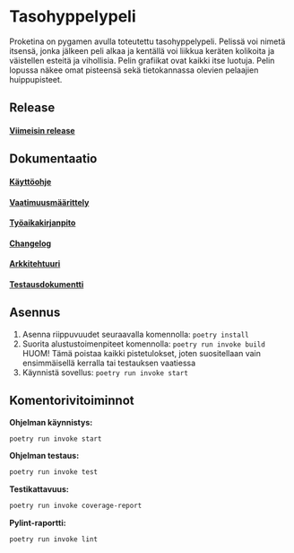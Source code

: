 # Tasohyppelypeli
Proketina on pygamen avulla toteutettu tasohyppelypeli.
Pelissä voi nimetä itsensä, jonka jälkeen peli alkaa ja kentällä voi liikkua keräten kolikoita ja väistellen esteitä ja vihollisia. Pelin grafiikat ovat kaikki itse luotuja. Pelin lopussa näkee omat pisteensä sekä tietokannassa olevien pelaajien huippupisteet. 

## Release
#### [Viimeisin release](https://github.com/mfaarni/ot-harjoitustyo/releases/tag/viikko6)
## Dokumentaatio
#### [Käyttöohje](https://github.com/mfaarni/ot-harjoitustyo/blob/master/Dokumentaatio/Kayttoohje.md)
#### [Vaatimuusmäärittely](https://github.com/mfaarni/ot-harjoitustyo/blob/master/Dokumentaatio/vaatimuusmaarittely.md)
#### [Työaikakirjanpito](https://github.com/mfaarni/ot-harjoitustyo/blob/master/Dokumentaatio/Ty%C3%B6aikakirjanpito.md)
#### [Changelog](https://github.com/mfaarni/ot-harjoitustyo/blob/master/Dokumentaatio/changelog.md)
#### [Arkkitehtuuri](https://github.com/mfaarni/ot-harjoitustyo/blob/master/Dokumentaatio/arkkitehtuuri.md)
#### [Testausdokumentti](https://github.com/mfaarni/ot-harjoitustyo/blob/master/Dokumentaatio/Testausdokumentti.md)

## Asennus

1. Asenna riippuvuudet seuraavalla komennolla:
```poetry install```
2. Suorita alustustoimenpiteet komennolla: 
 ```poetry run invoke build```
HUOM! Tämä poistaa kaikki pistetulokset, joten suositellaan vain ensimmäisellä kerralla tai testauksen vaatiessa
3. Käynnistä sovellus:
```poetry run invoke start```

## Komentorivitoiminnot
**Ohjelman käynnistys:**
```bash
poetry run invoke start
```

**Ohjelman testaus:**
```bash
poetry run invoke test
```

**Testikattavuus:**
``` bash
poetry run invoke coverage-report
```

**Pylint-raportti:**
```bash
poetry run invoke lint
```

